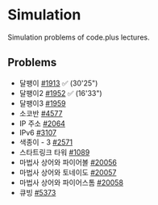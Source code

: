 # Simulation

Simulation problems of code.plus lectures.

## Problems
* 달팽이 [#1913](https://www.acmicpc.net/problem/1913) ✅ (30'25")
* 달팽이2 [#1952](https://www.acmicpc.net/problem/1952) ✅ (16'33")
* 달팽이3 [#1959](https://www.acmicpc.net/problem/1959)
* 소코반 [#4577](https://www.acmicpc.net/problem/4577)
* IP 주소 [#2064](https://www.acmicpc.net/problem/2064)
* IPv6 [#3107](https://www.acmicpc.net/problem/3107)
* 색종이 - 3 [#2571](https://www.acmicpc.net/problem/2571)
* 스타트링크 타워 [#1089](https://www.acmicpc.net/problem/1089)
* 마법사 상어와 파이어볼 [#20056](https://www.acmicpc.net/problem/20056)
* 마법사 상어와 토네이도 [#20057](https://www.acmicpc.net/problem/20057)
* 마법사 상어와 파이어스톰 [#20058](https://www.acmicpc.net/problem/20058)
* 큐빙 [#5373](https://www.acmicpc.net/problem/5373)